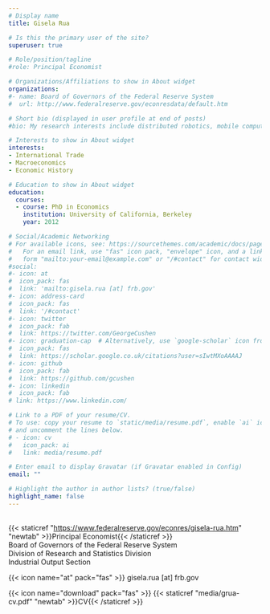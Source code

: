```yaml
---
# Display name
title: Gisela Rua

# Is this the primary user of the site?
superuser: true

# Role/position/tagline
#role: Principal Economist

# Organizations/Affiliations to show in About widget
organizations:
#- name: Board of Governors of the Federal Reserve System
#  url: http://www.federalreserve.gov/econresdata/default.htm

# Short bio (displayed in user profile at end of posts)
#bio: My research interests include distributed robotics, mobile computing and programmable matter.

# Interests to show in About widget
interests:
- International Trade
- Macroeconomics
- Economic History

# Education to show in About widget
education:
  courses:
  - course: PhD in Economics
    institution: University of California, Berkeley﻿﻿
    year: 2012

# Social/Academic Networking
# For available icons, see: https://sourcethemes.com/academic/docs/page-builder/#icons
#   For an email link, use "fas" icon pack, "envelope" icon, and a link in the
#   form "mailto:your-email@example.com" or "/#contact" for contact widget.
#social:
#- icon: at
#  icon_pack: fas
#  link: 'mailto:gisela.rua [at] frb.gov'
#- icon: address-card
#  icon_pack: fas
#  link: '/#contact'
#- icon: twitter
#  icon_pack: fab
#  link: https://twitter.com/GeorgeCushen
#- icon: graduation-cap  # Alternatively, use `google-scholar` icon from `ai` icon pack
#  icon_pack: fas
#  link: https://scholar.google.co.uk/citations?user=sIwtMXoAAAAJ
#- icon: github
#  icon_pack: fab
#  link: https://github.com/gcushen
#- icon: linkedin
#  icon_pack: fab
# link: https://www.linkedin.com/

# Link to a PDF of your resume/CV.
# To use: copy your resume to `static/media/resume.pdf`, enable `ai` icons in `params.toml`, 
# and uncomment the lines below.
# - icon: cv
#   icon_pack: ai
#   link: media/resume.pdf

# Enter email to display Gravatar (if Gravatar enabled in Config)
email: ""

# Highlight the author in author lists? (true/false)
highlight_name: false
---
```


 \
{{< staticref "https://www.federalreserve.gov/econres/gisela-rua.htm" "newtab" >}}Principal Economist{{< /staticref >}} \
Board of Governors of the Federal Reserve System \
Division of Research and Statistics Division \
Industrial Output Section 

{{< icon name="at" pack="fas" >}} gisela.rua [at] frb.gov

{{< icon name="download" pack="fas" >}} {{< staticref "media/grua-cv.pdf" "newtab" >}}CV{{< /staticref >}}

